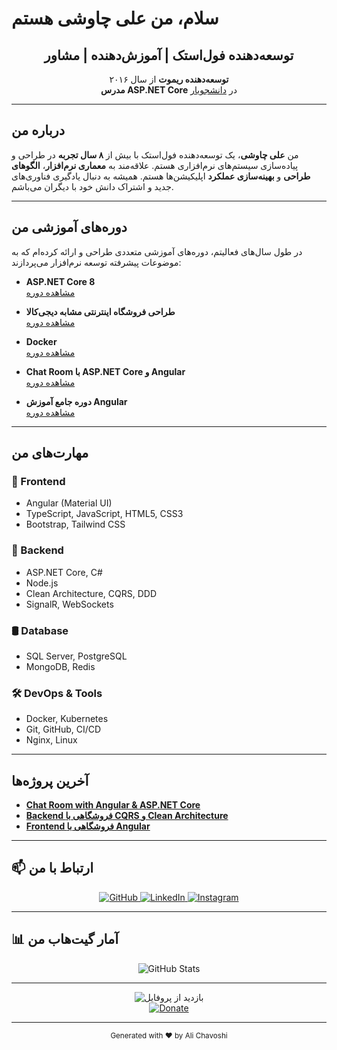 # سلام، من علی چاوشی هستم

<div align="center">
  <h2>توسعه‌دهنده فول‌استک | آموزش‌دهنده | مشاور</h2>
  <p>
    <strong>توسعه‌دهنده ریموت</strong> از سال ۲۰۱۶<br/>
    <strong>مدرس ASP.NET Core</strong> در <a href="https://www.daneshjooyar.com/teacher/alichavoshi/">دانشجویار</a>
  </p>
</div>

---

## درباره من

من **علی چاوشی**، یک توسعه‌دهنده فول‌استک با بیش از **۸ سال تجربه** در طراحی و پیاده‌سازی سیستم‌های نرم‌افزاری هستم. علاقه‌مند به **معماری نرم‌افزار**، **الگوهای طراحی** و **بهینه‌سازی عملکرد** اپلیکیشن‌ها هستم. همیشه به دنبال یادگیری فناوری‌های جدید و اشتراک دانش خود با دیگران می‌باشم.

---

## دوره‌های آموزشی من

در طول سال‌های فعالیتم، دوره‌های آموزشی متعددی طراحی و ارائه کرده‌ام که به موضوعات پیشرفته توسعه نرم‌افزار می‌پردازند:

- **ASP.NET Core 8**  
  [مشاهده دوره](https://www.daneshjooyar.com/asp-net-core-8/)
  
- **طراحی فروشگاه اینترنتی مشابه دیجی‌کالا**  
  [مشاهده دوره](https://www.daneshjooyar.com/وب-سایت-فروشگاهی-مشابه-دیجی-کالا/)
  
- **Docker**  
  [مشاهده دوره](https://www.daneshjooyar.com/docker/)
  
- **Chat Room با ASP.NET Core و Angular**  
  [مشاهده دوره](https://www.daneshjooyar.com/asp-net-core-and-angular-chat-room/)
  
- **دوره جامع آموزش Angular**  
  [مشاهده دوره](https://www.daneshjooyar.com/دوره-جامع-آموزش-انگولار-angular-12-به-صورت-پروژ/)

---

## مهارت‌های من

### 🚀 Frontend
- Angular (Material UI)
- TypeScript, JavaScript, HTML5, CSS3
- Bootstrap, Tailwind CSS

### 🔧 Backend
- ASP.NET Core, C#
- Node.js
- Clean Architecture, CQRS, DDD
- SignalR, WebSockets

### 🛢️ Database
- SQL Server, PostgreSQL
- MongoDB, Redis

### 🛠️ DevOps & Tools
- Docker, Kubernetes
- Git, GitHub, CI/CD
- Nginx, Linux

---

## آخرین پروژه‌ها

- **[Chat Room with Angular & ASP.NET Core](https://github.com/aliChavoshi/asp-net-core-and-angular-chat-room)**
- **[Backend فروشگاهی با CQRS و Clean Architecture](https://github.com/aliChavoshi/EduShopBackend)**
- **[Frontend فروشگاهی با Angular](https://github.com/aliChavoshi/EduShopClient)**

---

## 📫 ارتباط با من

<p align="center">
  <a href="https://github.com/aliChavoshi" target="_blank">
    <img src="https://img.shields.io/badge/GitHub-%2324292e.svg?&style=for-the-badge&logo=github&logoColor=white" alt="GitHub"/>
  </a>
  <a href="https://linkedin.com/in/ali-chavoshi-476551182" target="_blank">
    <img src="https://img.shields.io/badge/LinkedIn-%231E77B5.svg?&style=for-the-badge&logo=linkedin&logoColor=white" alt="LinkedIn"/>
  </a>
  <a href="https://instagram.com/ali__chavoshi" target="_blank">
    <img src="https://img.shields.io/badge/Instagram-%23000000.svg?&style=for-the-badge&logo=instagram&logoColor=white" alt="Instagram"/>
  </a>
</p>

---

## 📊 آمار گیت‌هاب من

<p align="center">
  <img src="https://github-readme-stats.vercel.app/api?username=aliChavoshi&show_icons=true&count_private=true&hide_border=true" alt="GitHub Stats" />
</p>

---

<div align="center">
  <img src="https://komarev.com/ghpvc/?username=aliChavoshi&&style=flat-square" alt="بازدید از پروفایل" />
</div>

<div align="center">
  <a href="https://www.buymeacoffee.com/aliChavoshi" target="_blank">
    <img src="https://img.shields.io/badge/Donate-Buy%20Me%20A%20Coffee-orange.svg?style=flat-square" alt="Donate"/>
  </a>
</div>

---

<div align="center">
  <small>Generated with ❤️ by Ali Chavoshi</small>
</div>

